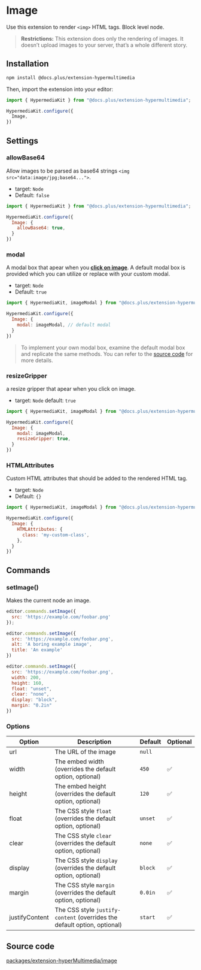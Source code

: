 # Image

Use this extension to render `<img>` HTML tags. Block level node.

> **Restrictions:** This extension does only the rendering of images. It doesn’t upload images to your server, that’s a whole different story.

## Installation

```bash
npm install @docs.plus/extension-hypermultimedia
```

Then, import the extension into your editor:

```js
import { HypermediaKit } from "@docs.plus/extension-hypermultimedia";

HypermediaKit.configure({
  Image,
})
```

## Settings

### allowBase64

Allow images to be parsed as base64 strings `<img src="data:image/jpg;base64...">`.

- target: `Node`
- Default: `false`

```js
import { HypermediaKit } from "@docs.plus/extension-hypermultimedia";

HypermediaKit.configure({
  Image: {
    allowBase64: true,
  }
})
```

### modal

A modal box that apear when you <u>**click on image**</u>. A default modal box is provided which you can utilize or replace with your custom modal.

- target: `Node`
- Default: `true`

```js
import { HypermediaKit, imageModal } from "@docs.plus/extension-hypermultimedia";

HypermediaKit.configure({
  Image: {
    modal: imageModal, // default modal
  }
})
```

> To implement your own modal box, examine the default modal box and replicate the same methods. You can refer to the [source code](https://github.com/HMarzban/extension-hyperMultimedia/tree/main/packages/extension-hyperMultimedia/src/modals/image.ts) for more details.

### resizeGripper

a resize gripper that apear when you click on image.

- target: `Node`
default: `true`

```js
import { HypermediaKit, imageModal } from "@docs.plus/extension-hypermultimedia";

HypermediaKit.configure({
  Image: {
    modal: imageModal,
    resizeGripper: true,
  }
})
```

### HTMLAttributes

Custom HTML attributes that should be added to the rendered HTML tag.

- target: `Node`
- Default: `{}`

```js
import { HypermediaKit, imageModal } from "@docs.plus/extension-hypermultimedia";

HypermediaKit.configure({
  Image: {
    HTMLAttributes: {
      class: 'my-custom-class',
    },
  }
})

```

## Commands

### setImage()

Makes the current node an image.

```js
editor.commands.setImage({
  src: 'https://example.com/foobar.png'
});

editor.commands.setImage({
  src: 'https://example.com/foobar.png',
  alt: 'A boring example image',
  title: 'An example'
})

editor.commands.setImage({
  src: 'https://example.com/foobar.png',
  width: 200,
  height: 160,
  float: "unset",
  clear: "none",
  display: "block",
  margin: "0.2in"
})
```

### Options

|Option          |Description                                                               |Default    |Optional |
|---             |---                                                                       |---        |---      |
|url             |The URL of the image                                                      |`null`     |         |
|width           |The embed width (overrides the default option, optional)                  |`450`      |✅       |
|height          |The embed height (overrides the default option, optional)                 |`120`      |✅       |
|float           |The CSS style `float` (overrides the default option, optional)            |`unset`    |✅       |
|clear           |The CSS style `clear` (overrides the default option, optional)            |`none`     |✅       |
|display         |The CSS style `display` (overrides the default option, optional)          |`block`    |✅       |
|margin          |The CSS style `margin` (overrides the default option, optional)           |`0.0in`    |✅       |
|justifyContent  |The CSS style `justify-content` (overrides the default option, optional)  |`start`    |✅       |

## Source code

[packages/extension-hyperMultimedia/image](https://github.com/HMarzban/extension-hyperMultimedia/tree/main/packages/extension-hyperMultimedia/src/nodes/image/image.ts)
